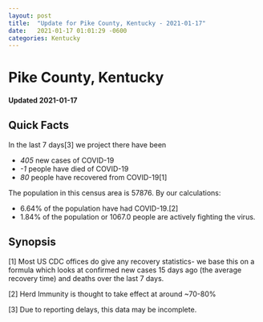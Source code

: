 ```yaml
---
layout: post
title:  "Update for Pike County, Kentucky - 2021-01-17"
date:   2021-01-17 01:01:29 -0600
categories: Kentucky
---
```


# Pike County, Kentucky
#### Updated 2021-01-17

## Quick Facts

In the last 7 days[3] we project there have been
- *405* new cases of COVID-19
- *-1* people have died of COVID-19
- *80* people have recovered from COVID-19[1]

The population in this census area is 57876. By our calculations:
- 6.64% of the population have had COVID-19.[2]
- 1.84% of the population or 1067.0 people are actively fighting the virus.

## Synopsis




[1] Most US CDC offices do give any recovery statistics- we base this on a formula which looks at confirmed new cases
15 days ago (the average recovery time) and deaths over the last 7 days.

[2] Herd Immunity is thought to take effect at around ~70-80%

[3] Due to reporting delays, this data may be incomplete.
 
    
